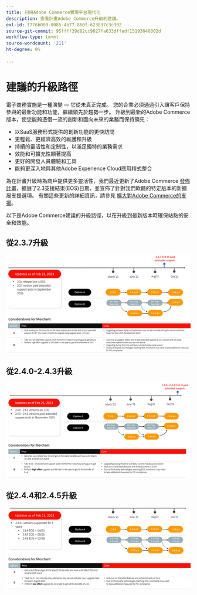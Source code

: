 ```yaml
---
title: 利用Adobe Commerce實現平台現代化
description: 查看計畫Adobe Commerce升級的建議。
exl-id: f776b000-0085-4b77-860f-623837c3c902
source-git-commit: 95ffff39d82cc9027fa633dffedf15193040802d
workflow-type: tm+mt
source-wordcount: '211'
ht-degree: 0%

---
```


# 建議的升級路徑

電子商務實施是一種演變 — 它從未真正完成。 您的企業必須通過引入讓客戶保持參與的最新功能和功能，繼續領先於趨勢一步。 升級到最新的Adobe Commerce版本，使您能夠憑借一流的創新和面向未來的業務而保持領先：

- 以SaaS服務形式提供的創新功能的更快訪問
- 更輕鬆、更經濟高效的維護和升級
- 持續的靈活性和定制性，以滿足獨特的業務需求
- 效能和可擴充性顯著提高
- 更好的開發人員體驗和工具
- 能夠更深入地與其他Adobe Experience Cloud應用程式整合

為在計畫升級時為商戶提供更多靈活性，我們最近更新了Adobe Commerce [發佈計畫](../../release/schedule.md)，擴展了2.3支援結束(EOS)日期，並宣佈了針對我們軟體的特定版本的新擴展支援選項。 有關這些更新的詳細資訊，請參見 [擴大對Adobe Commerce的支援](https://business.adobe.com/blog/the-latest/adobe-announces-expanded-support)。

以下是Adobe Commerce建議的升級路徑，以在升級到最新版本時確保站點的安全和效能。

## 從2.3.7升級

![從2.3.7升級路徑](../../assets/upgrade-guide/2.3.7.png)

## 從2.4.0-2.4.3升級

![從2.4.0到2.4.3的升級路徑](../../assets/upgrade-guide/2.4.0-2.4.3.png)

## 從2.4.4和2.4.5升級

![從2.4.4和2.4.5升級路徑](../../assets/upgrade-guide/2.4.4-and-2.4.5.png)
